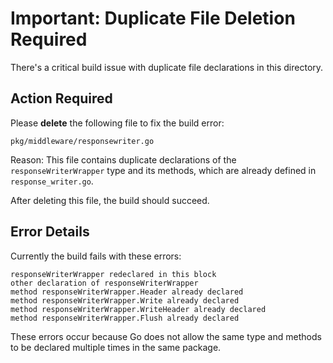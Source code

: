# Important: Duplicate File Deletion Required

There's a critical build issue with duplicate file declarations in this directory.

## Action Required

Please **delete** the following file to fix the build error:

```
pkg/middleware/responsewriter.go
```

Reason: This file contains duplicate declarations of the `responseWriterWrapper` type and its methods, which are already defined in `response_writer.go`.

After deleting this file, the build should succeed.

## Error Details

Currently the build fails with these errors:

```
responseWriterWrapper redeclared in this block
other declaration of responseWriterWrapper
method responseWriterWrapper.Header already declared
method responseWriterWrapper.Write already declared
method responseWriterWrapper.WriteHeader already declared
method responseWriterWrapper.Flush already declared
```

These errors occur because Go does not allow the same type and methods to be declared multiple times in the same package.
